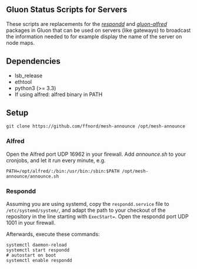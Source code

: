 Gluon Status Scripts for Servers
--------------------------------

These scripts are replacements for the *[respondd]* and *[gluon-alfred]* packages in Gluon that can be used on servers (like gateways) to broadcast the information needed to for example display the name of the server on node maps.

[respondd]: https://github.com/freifunk-gluon/packages/tree/master/net/respondd
[gluon-alfred]: https://github.com/freifunk-gluon/gluon/tree/master/package/gluon-alfred

## Dependencies

 * lsb\_release
 * ethtool
 * python3 (>= 3.3)
 * If using alfred: alfred binary in PATH

## Setup
```
git clone https://github.com/ffnord/mesh-announce /opt/mesh-announce
```

### Alfred

Open the Alfred port UDP 16962 in your firewall. Add _announce.sh_ to your cronjobs, and let it run every minute, e.g.
```
PATH=/opt/alfred/:/bin:/usr/bin:/sbin:$PATH /opt/mesh-announce/announce.sh
```

### Respondd

Assuming you are using systemd, copy the `respondd.service` file to `/etc/systemd/system/`, and adapt the path to your checkout of the repository in the line starting with `ExecStart=`. Open the respondd port UDP 1001 in your firewall.

Afterwards, execute these commands:
```
systemctl daemon-reload
systemctl start respondd
# autostart on boot
systemctl enable respondd
```
